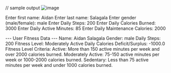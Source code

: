 // sample output
![image](https://github.com/user-attachments/assets/e88615fb-1994-407d-b677-7b9a423e59dd)

Enter first name: Aidan
Enter last name: Salagala
Enter gender (male/female): male
Enter Daily Steps: 200
Enter Daily Calories Burned: 3000
Enter Daily Active Minutes: 85
Enter Daily Maintenance Calories: 2000

--- User Fitness Data --- 
Name: Aidan Salagala
Gender: male
Daily Steps: 200
Fitness Level: Moderately Active
Daily Calories Deficit/Surplus: -1000.0
Fitness Level Criteria:
Active: More than 150 active minutes per week and over 2000 calories burned.
Moderately Active: 75-150 active minutes per week or 1000-2000 calories burned.
Sedentary: Less than 75 active minutes per week and under 1000 calories burned.
